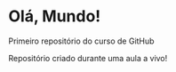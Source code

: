 # Olá, Mundo!
 Primeiro repositório do curso de GitHub

 Repositório criado durante uma aula a vivo!
